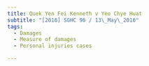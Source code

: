 ```yaml
---
title: Quek Yen Fei Kenneth v Yeo Chye Huat 
subtitle: "[2016] SGHC 96 / 13\_May\_2016"
tags:
  - Damages
  - Measure of damages
  - Personal injuries cases

---
```


